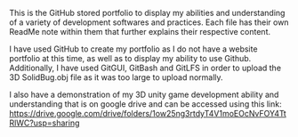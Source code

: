 This is the GitHub stored portfolio to display my abilities and understanding of a variety of development softwares and practices. Each file has their own ReadMe note within them that further explains their respective content.

I have used GitHub to create my portfolio as I do not have a website portfolio at this time, as well as to display my ability to use Github. Additionally, I have used GitGUI, GitBash and GitLFS in order to upload the 3D SolidBug.obj file as it was too large to upload normally.

I also have a demonstration of my 3D unity game development ability and understanding that is on google drive and can be accessed using this link:
https://drive.google.com/drive/folders/1ow25ng3rtdyT4V1moEOcNvFOY4TtRlWC?usp=sharing
